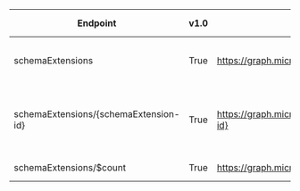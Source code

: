 | Endpoint | v1.0 | V1.0-Url | v1.0-Methods | v1.0-docs | beta | Beta-Url | Beta-Methods | Beta-Docs | Path | Root | Children | Segment |
| ----------| ----------| ----------| ----------| ----------| ----------| ----------| ----------| ----------| ----------| ----------| ----------| ----------|
| schemaExtensions| True| https://graph.microsoft.com/v1.0/schemaExtensions| Get Post| https://learn.microsoft.com/graph/api/schemaextension-list?view=graph-rest-1.0 https://learn.microsoft.com/graph/api/schemaextension-post-schemaextensions?view=graph-rest-1.0| True| https://graph.microsoft.com/beta/schemaExtensions| Get Post| https://learn.microsoft.com/graph/api/schemaextension-list?view=graph-rest-beta https://learn.microsoft.com/graph/api/schemaextension-post-schemaextensions?view=graph-rest-beta| schemaExtensions| schemaExtensions| 2| schemaExtensions|
| schemaExtensions/{schemaExtension-id}| True| https://graph.microsoft.com/v1.0/schemaExtensions/{schemaExtension-id}| Get Patch Delete| https://learn.microsoft.com/graph/api/schemaextension-get?view=graph-rest-1.0 https://learn.microsoft.com/graph/api/schemaextension-update?view=graph-rest-1.0 https://learn.microsoft.com/graph/api/schemaextension-delete?view=graph-rest-1.0| True| https://graph.microsoft.com/beta/schemaExtensions/{schemaExtension-id}| Get Patch Delete| https://learn.microsoft.com/graph/api/schemaextension-get?view=graph-rest-beta https://learn.microsoft.com/graph/api/schemaextension-update?view=graph-rest-beta https://learn.microsoft.com/graph/api/schemaextension-delete?view=graph-rest-beta| schemaExtensions {schemaExtension-id}| schemaExtensions| 0| {schemaExtension-id}|
| schemaExtensions/$count| True| https://graph.microsoft.com/v1.0/schemaExtensions/$count| Get| | True| https://graph.microsoft.com/beta/schemaExtensions/$count| Get| | schemaExtensions $count| schemaExtensions| 0| $count|
